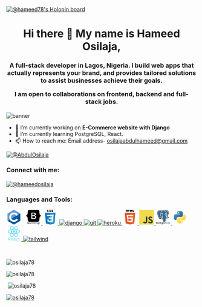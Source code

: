 <!-- ![MasterHead](https://cdn.hashnode.com/res/hashnode/image/upload/v1642776898162/A0RiFSWR1.jpeg) -->
[![@hameed78's Holopin board](https://holopin.me/hameed78)](https://holopin.io/@hameed78)

<h1 align="center">Hi there 👋 My name is Hameed Osilaja,</h1>
<h3 align="center">A full-stack developer in Lagos, Nigeria. I build web apps that actually represents your brand, and provides tailored solutions to assist businesses achieve their goals.

 I am open to collaborations on frontend, backend and full-stack jobs.</h3>
 



<img align="center" margin="auto" width="600px" src="https://www.wingstechsolutions.com/wp-content/uploads/2022/03/full-stack-development.gif" alt="banner" />

- 🔭 I’m currently working on **E-Commerce website with Django**
- 🌱 I’m currently learning  PostgreSQL, React.
- 📫 How to reach me: Email address- osilajaabdulhameed@gmail.com

<p> <a href="https://twitter.com/HameedOsilaja" target="blank"><img src="https://img.shields.io/twitter/follow/HameedOsilaja?logo=twitter&style=for-the-badge" alt="@AbdulOsilaja" /></a> </p>

<h3 align="left">Connect with me:</h3>
<p align="left">
<a href="https://twitter.com/@HameedOsilaja" target="blank"><img align="center" src="https://raw.githubusercontent.com/rahuldkjain/github-profile-readme-generator/master/src/images/icons/Social/twitter.svg" alt="@hameedosilaja" height="30" width="40" /></a>
</p>


<h3 align="left">Languages and Tools:</h3>
<p align="left"> <img src="https://github.com/devicons/devicon/blob/master/icons/c/c-original.svg" alt="C" width="40" height="40"> &nbsp <a href="https://getbootstrap.com" target="_blank" rel="noreferrer"> <img src="https://raw.githubusercontent.com/devicons/devicon/master/icons/bootstrap/bootstrap-plain-wordmark.svg" alt="bootstrap" width="40" height="40"/> </a> <a href="https://www.w3schools.com/css/" target="_blank" rel="noreferrer"> <img src="https://raw.githubusercontent.com/devicons/devicon/master/icons/css3/css3-original-wordmark.svg" alt="css3" width="40" height="40"/> </a> <a href="https://www.djangoproject.com/" target="_blank" rel="noreferrer"> <img src="https://cdn.worldvectorlogo.com/logos/django.svg" alt="django" width="40" height="40"/> </a> <a href="https://git-scm.com/" target="_blank" rel="noreferrer"> <img src="https://www.vectorlogo.zone/logos/git-scm/git-scm-icon.svg" alt="git" width="40" height="40"/> </a> <a href="https://heroku.com" target="_blank" rel="noreferrer"> <img src="https://www.vectorlogo.zone/logos/heroku/heroku-icon.svg" alt="heroku" width="40" height="40"/> </a> <a href="https://www.w3.org/html/" target="_blank" rel="noreferrer"> <img src="https://raw.githubusercontent.com/devicons/devicon/master/icons/html5/html5-original-wordmark.svg" alt="html5" width="40" height="40"/> </a> <a href="https://developer.mozilla.org/en-US/docs/Web/JavaScript" target="_blank" rel="noreferrer"> <img src="https://raw.githubusercontent.com/devicons/devicon/master/icons/javascript/javascript-original.svg" alt="javascript" width="40" height="40"/> </a> <a href="https://www.postgresql.org" target="_blank" rel="noreferrer"> <img src="https://raw.githubusercontent.com/devicons/devicon/master/icons/postgresql/postgresql-original-wordmark.svg" alt="postgresql" width="40" height="40"/> </a> <a href="https://www.python.org" target="_blank" rel="noreferrer"> <img src="https://raw.githubusercontent.com/devicons/devicon/master/icons/python/python-original.svg" alt="python" width="40" height="40"/> </a> <a href="https://reactjs.org/" target="_blank" rel="noreferrer"> <img src="https://raw.githubusercontent.com/devicons/devicon/master/icons/react/react-original-wordmark.svg" alt="react" width="40" height="40"/> </a> <a href="https://tailwindcss.com/" target="_blank" rel="noreferrer"> <img src="https://www.vectorlogo.zone/logos/tailwindcss/tailwindcss-icon.svg" alt="tailwind" width="40" height="40"/> </a> </p>

<br />

<p><img align="" src="https://github-readme-stats.vercel.app/api/top-langs?username=osilaja78&show_icons=true&locale=en&layout=compact" alt="osilaja78" /></p>
<p><img align="" src="https://github-readme-streak-stats.herokuapp.com/?user=osilaja78&" alt="osilaja78" /></p>

<p>&nbsp;<img align="" src="https://github-readme-stats.vercel.app/api?username=osilaja78&show_icons=true&locale=en" alt="osilaja78" /></p>

<p align="left"> <a href="https://github.com/ryo-ma/github-profile-trophy"><img src="https://github-profile-trophy.vercel.app/?username=osilaja78" alt="osilaja78" /></a> </p>



<!--
**Osilaja78/Osilaja78** is a ✨ _special_ ✨ repository because its `README.md` (this file) appears on your GitHub profile.

<img src="" alt="banner" style="text-align: right;"/>

Here are some ideas to get you started:

- 🔭 I’m currently working on ...
- 🌱 I’m currently learning ...
- 👯 I’m looking to collaborate on ...
- 🤔 I’m looking for help with ...
- 💬 Ask me about ...
- 📫 How to reach me: ...
- 😄 Pronouns: ...
- ⚡ Fun fact: ...
-->
